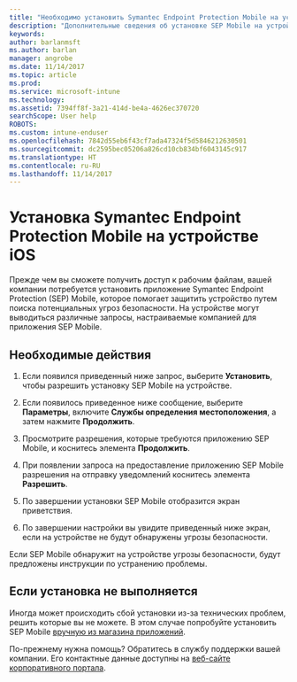 ```yaml
---
title: "Необходимо установить Symantec Endpoint Protection Mobile на устройстве iOS | Microsoft Docs"
description: "Дополнительные сведения об установке SEP Mobile на устройстве iOS."
keywords: 
author: barlanmsft
ms.author: barlan
manager: angrobe
ms.date: 11/14/2017
ms.topic: article
ms.prod: 
ms.service: microsoft-intune
ms.technology: 
ms.assetid: 7394ff8f-3a21-414d-be4a-4626ec370720
searchScope: User help
ROBOTS: 
ms.custom: intune-enduser
ms.openlocfilehash: 7842d55eb6f43cf7ada47324f5d5846212630501
ms.sourcegitcommit: dc2595bec05206a826cd10cb834bf6043145c917
ms.translationtype: HT
ms.contentlocale: ru-RU
ms.lasthandoff: 11/14/2017
---
```

# <a name="install-symantec-endpoint-protection-mobile-on-your-ios-device"></a>Установка Symantec Endpoint Protection Mobile на устройстве iOS

Прежде чем вы сможете получить доступ к рабочим файлам, вашей компании потребуется установить приложение Symantec Endpoint Protection (SEP) Mobile, которое помогает защитить устройство путем поиска потенциальных угроз безопасности. На устройстве могут выводиться различные запросы, настраиваемые компанией для приложения SEP Mobile.

## <a name="what-you-need-to-do"></a>Необходимые действия

1.  Если появился приведенный ниже запрос, выберите **Установить**, чтобы разрешить установку SEP Mobile на устройстве.

2. Если появилось приведенное ниже сообщение, выберите **Параметры**, включите **Службы определения местоположения**, а затем нажмите **Продолжить**.

3. Просмотрите разрешения, которые требуются приложению SEP Mobile, и коснитесь элемента **Продолжить**.

4. При появлении запроса на предоставление приложению SEP Mobile разрешения на отправку уведомлений коснитесь элемента **Разрешить**.

5. По завершении установки SEP Mobile отобразится экран приветствия.

6. По завершении настройки вы увидите приведенный ниже экран, если на устройстве не будут обнаружены угрозы безопасности.

Если SEP Mobile обнаружит на устройстве угрозы безопасности, будут предложены инструкции по устранению проблемы.

## <a name="if-the-installation-doesnt-work"></a>Если установка не выполняется

Иногда может происходить сбой установки из-за технических проблем, решить которые вы не можете. В этом случае попробуйте установить SEP Mobile [вручную из магазина приложений](https://itunes.apple.com/app/sep-mobile/id695620821).

По-прежнему нужна помощь? Обратитесь в службу поддержки вашей компании. Его контактные данные доступны на [веб-сайте корпоративного портала](https://portal.manage.microsoft.com).

